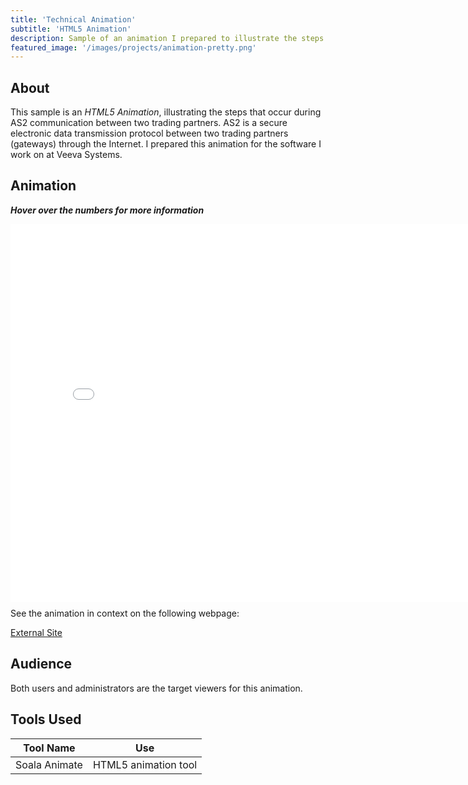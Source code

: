 ```yaml
---
title: 'Technical Animation'
subtitle: 'HTML5 Animation'
description: Sample of an animation I prepared to illustrate the steps in a technical process, using Saola Animate.
featured_image: '/images/projects/animation-pretty.png'
---
```


## About

This sample is an <em>HTML5 Animation</em>, illustrating the steps that occur during AS2 communication between two trading partners. AS2 is a secure electronic data transmission protocol between two trading partners (gateways) through the Internet. I prepared this animation for the software I work on at Veeva Systems. 

## Animation

<strong><i>Hover over the numbers for more information</i></strong>

<div style="width:800px; height: 600px; position:relative;">
  <iframe src="/uploads/esg-responses/ESG communication.html" style="position:absolute; top:0px; left:0px; 
  width:800px; height:605px; border: none; overflow: hidden;"></iframe>
</div>

See the animation in context on the following webpage:

<a href="https://safety.veevavault.help/lr/user-help/send-safety-reports/send-gateway-transmission/#what-is-as2-gateway-communication" target="_blank" class="button button--large">External Site <i class="fas fa-external-link-alt"></i></a>

## Audience

Both users and administrators are the target viewers for this animation. 

## Tools Used 

<table>
	<thead>
		<tr>
			<th>Tool Name</th>
			<th>Use</th>
		</tr>
	</thead>
	<tbody>
		<tr>
			<td>Soala Animate</td>
			<td>HTML5 animation tool</td>
		</tr>
	</tbody>
</table>
